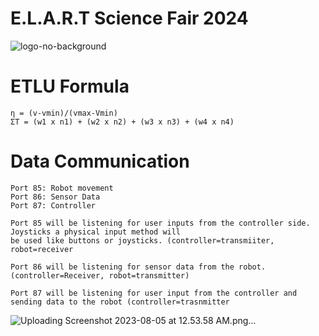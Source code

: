 ﻿# E.L.A.R.T Science Fair 2024
![logo-no-background](https://github.com/NathanArunaaa/ScienceFair2024/assets/88948653/62974869-5426-42b4-a007-a950b5b96946)


<h1> ETLU Formula</h1>

```
η = (v-vmin)/(vmax-Vmin)
ΣΤ = (w1 x n1) + (w2 x n2) + (w3 x n3) + (w4 x n4) 
```

<h1> Data Communication</h1>

```
Port 85: Robot movement 
Port 86: Sensor Data
Port 87: Controller
```

```
Port 85 will be listening for user inputs from the controller side. Joysticks a physical input method will
be used like buttons or joysticks. (controller=transmiiter, robot=receiver
```
```
Port 86 will be listening for sensor data from the robot. (controller=Receiver, robot=transmitter)  
```
```
Port 87 will be listening for user input from the controller and sending data to the robot (controller=trasnmitter 
```

![Uploading Screenshot 2023-08-05 at 12.53.58 AM.png…]()
